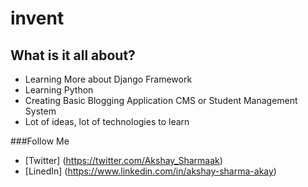 # invent
## What is it all about?
* Learning More about Django Framework
* Learning Python
* Creating Basic Blogging Application CMS or Student Management System
* Lot of ideas, lot of technologies to learn

###Follow Me
* [Twitter] (https://twitter.com/Akshay_Sharmaak)
* [LinedIn] (https://www.linkedin.com/in/akshay-sharma-akay)
